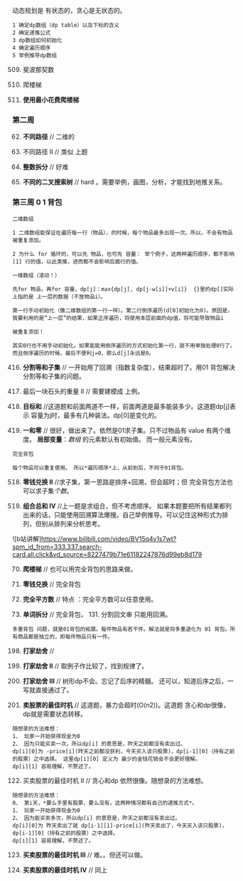动态规划是 有状态的，贪心是无状态的。
```
1 确定dp数组（dp table）以及下标的含义
2 确定递推公式
3 dp数组如何初始化
4 确定遍历顺序
5 举例推导dp数组
```

509. 斐波那契数

70. 爬楼梯

746. **使用最小花费爬楼梯**  


### 第二周
62. **不同路径**  // 二维的

63. 不同路径 II  // 类似 上题

343. **整数拆分**  // 好难

96. **不同的二叉搜索树** // hard 。需要举例，画图，分析，才能找到地推关系。

### 第三周 0 1 背包
```
二维数组

1 二维数组能保证在遍历每一行（物品），的时候，每个物品最多出现一次。所以，不会有物品被重复添加。

2 为什么 for 循环的，可以先 物品，也可先 容量： 举个例子，这两种遍历顺序，都不影响[1] 行的值，以此类推，进而都不会影响后面行的值。

一维数组（滚动！）

先for 物品，再for 容量，dp[j]：max{dp[j], dp[j-w[i]]+v[i]}  {}里的dp[]实际上指的是 上一层的数据（不放物品i）。

第一行手动初始化（像二维数组的第一行一样）。第二行倒序遍历(d[0]初始化为0)。原因是，我要利用的是“上一层”的结果，如果正序遍历，将使用本层前面的dp值，将可能导致物品i

被重复添加！

其实0行也不用手动初始化。如果能能用倒序遍历的方式初始化第一行，就不用单独处理0行了。而且倒序遍历的时候，最后不便利j=0，那么d[j]永远是0。

```

416. **分割等和子集**   // 一开始用了回溯（指数复杂度），结果超时了。用01 背包解决 分割等和子集的问题。

1049. 最后一块石头的重量 II  // 需要建模成 上例。

494. **目标和**  //这道题和前面两道不一样，前面两道是最多能装多少。这道题dp[j]表示 容量为j时，最多有几种装法。dp[0]是变化的。

474. **一和零** // 很好，做出来了。依然是01求子集。只不过物品有 value 有两个维度。 **局部变量**：*数组* 的元素默认有初始值。 而一般元素没有。

```
完全背包

每个物品可以重复使用。 所以*遍历顺序*上，从前到后，不同于01背包。

```

518. **零钱兑换 II**   //求子集，第一思路是排序+回溯，但会超时；但 完全背包方法也可以求子集*个数*。

377. **组合总和 Ⅳ** //上一题是求组合，但不考虑顺序。 如果本题要把所有结果都列出来的话，只能使用回溯算法爆搜。自己举例推导。可以记住这种形式为排列，但别从排列来分析思考。
 
![b站讲解]https://www.bilibili.com/video/BV15q4y1s7wt?spm_id_from=333.337.search-card.all.click&vd_source=8227479b71e61182247876d99eb8d179

70. **爬楼梯**  // 也可以用完全背包的思路来做。

322. **零钱兑换**  // 完全背包

279. **完全平方数**  // 特点 ：完全平方数可以任意使用。

139. **单词拆分** // 完全背包， 131. 分割回文串 只能用回溯。

```
多重背包 问题，就是01背包的拓展。每件物品有若干件。解法就是将多重退化为 01 背包。所有商品都是独立的，即每件物品只有一件。
```

198. **打家劫舍**  // 

213. **打家劫舍 II**   // 取例子作比较了，找到规律了。

337. **打家劫舍 III**   // 树形dp不会。忘记了后序的精髓。 还可以，知道后序之后，一写就直接通过了。

121. **卖股票的最佳时机** // 这道题，暴力会超时(O(n2))。这道题 贪心和dp很像，dp就是需要状态转移。 
```
随想录的方法难想：
1、 玩家一开始获得现金为0   
2、 因为只能买卖一次，所以dp[i] 的意思是，昨天之前都没有卖出过。
dp[i][0]为 -price[i](昨天之前都没获利，今天买入该只股票)，dp[i-1][0]（持有之前的股票）之中选择。 这里dp[i][0] 定义为 最少的金钱花销会不会更好理解。
dp[i][1] 容易理解，不赘述了。
```
122. 买卖股票的最佳时机 II  // 贪心和dp 依然很像。随想录的方法难想。
```
随想录的方法难想：
0、 第i天，*要么手里有股票，要么没有，这两种情况都有自己的递推方式*。
1、 玩家一开始获得现金为0   
2、 因为能买卖多次，所以dp[i] 的意思是，昨天之前都没有卖出过。
dp[i][0]为 昨天卖出了就 dp[i-1][1]-price[i](昨天卖出了，今天买入该只股票)，dp[i-1][0]（持有之前的股票）之中选择。 
dp[i][1] 容易理解，不赘述了。
```

123. **买卖股票的最佳时机 III**  //  难。。但还可以做。

188. **买卖股票的最佳时机 IV**  // 同上






